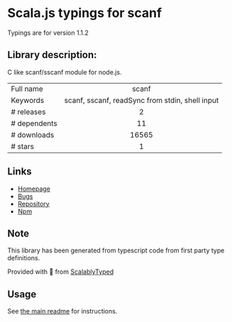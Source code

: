 
# Scala.js typings for scanf

Typings are for version 1.1.2

## Library description:
C like scanf/sscanf module for node.js.

|                    |                 |
| ------------------ | :-------------: |
| Full name          | scanf |
| Keywords           | scanf, sscanf, readSync from stdin, shell input |
| # releases         | 2 |
| # dependents       | 11 |
| # downloads        | 16565 |
| # stars            | 1 |

## Links
- [Homepage](https://github.com/Lellansin/node-scanf)
- [Bugs](https://github.com/Lellansin/node-scanf/issues)
- [Repository](https://github.com/Lellansin/node-scanf)
- [Npm](https://www.npmjs.com/package/scanf)
    


## Note
This library has been generated from typescript code from first party type definitions.

Provided with :purple_heart: from [ScalablyTyped](https://github.com/oyvindberg/ScalablyTyped)

## Usage
See [the main readme](../../readme.md) for instructions.


